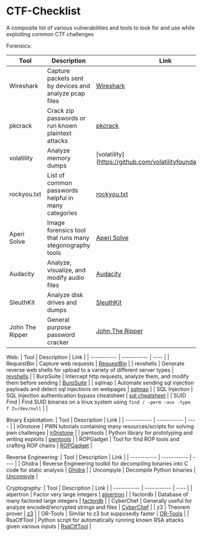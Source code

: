 # CTF-Checklist
A composite list of various vulnerabilities and tools to look for and use while exploiting common CTF challenges

Forensics:

| Tool        | Description | Link |
| ----------- | ----------- | ---- |
| Wireshark   | Capture packets sent by devices and analyze pcap files | [Wireshark](https://www.wireshark.org/download.html) |
| pkcrack     | Crack zip passwords or run known plaintext attacks | [pkcrack](https://www.unix-ag.uni-kl.de/~conrad/krypto/pkcrack.html) |
| volatility  | Analyze memory dumps | [volatility] (https://github.com/volatilityfoundation/volatility) |
| rockyou.txt | List of common passwords helpful in many categories | [rockyou.txt](https://www.kaggle.com/datasets/wjburns/common-password-list-rockyoutxt) |
| Aperi Solve | Image forensics tool that runs many stegonography tools | [Aperi Solve](https://www.aperisolve.fr/) |
| Audacity    | Analyze, visualize, and modify audio files | [Audacity](https://www.audacityteam.org/download/) |
| SleuthKit   | Analyze disk drives and dumps | [SleuthKit](http://www.sleuthkit.org/sleuthkit/download.php) |
| John The Ripper | General purpose password cracker | [John The Ripper](http://www.openwall.com/john/) |

Web:
| Tool        | Description | Link |
| ----------- | ----------- | ---- |
| RequestBin  | Capture web requests | [RequestBin](https://requestbin.com/r) |
| revshells   | Generate reverse web shells for upload to a variety of different server types | [revshells](https://www.revshells.com/) |
| BurpSuite   | Intercept http requests, analyze them, and modify them before sending | [BurpSuite](https://portswigger.net/burp/communitydownload) |
| sqlmap      | Automate sending sql injection payloads and detect sql injections on webpages | [sqlmap](https://github.com/sqlmapproject/sqlmap) |
| SQL Injection | SQL Injection authentication bypass cheatsheet | [sql cheatsheet](https://pentestlab.blog/2012/12/24/sql-injection-authentication-bypass-cheat-sheet/) |
| SUID Find   | Find SUID binaries on a linux system using ``find / -perm -u=s -type f 2>/dev/null`` | |

Binary Exploitation:
| Tool        | Description | Link |
| ----------- | ----------- | ---- |
| ir0nstone   | PWN tutorials containing many resources/scripts for solving pwn challenges | [ir0nstone](https://ir0nstone.gitbook.io/) |
| pwntools    | Python library for prototyping and writing exploits | [pwntools](https://docs.pwntools.com/en/stable/) |
| ROPGadget   | Tool for find ROP tools and crafting ROP chains | [ROPGadget](https://github.com/JonathanSalwan/ROPgadget) |

Reverse Engineering:
| Tool        | Description | Link |
| ----------- | ----------- | ---- |
| Ghidra      | Reverse Engineering toolkit for decompiling binaries into C code for static analysis | [Ghidra](https://ghidra-sre.org/) |
| Uncompyle   | Decompile Python binaries | [Uncompyle](https://github.com/gstarnberger/uncompyle) |

Cryptography:
| Tool        | Description | Link |
| ----------- | ----------- | ---- |
| alpertron   | Factor very large integers | [alpertron](https://www.alpertron.com.ar/ECM.HTM) |
| factordb    | Database of many factored large integers | [factordb](http://factordb.com/) |
| CyberChef   | Generally useful for analyze encoded/encrypted strings and files | [CyberChef](https://gchq.github.io/CyberChef/) |
| z3          | Theorem prover | [z3](https://github.com/Z3Prover/z3) |
| OR-Tools    | Similar to z3 but supposedly faster | [OR-Tools](https://developers.google.com/optimization/introduction/overview) |
| RsaCtfTool  | Python script for automatically running known RSA attacks given various inputs | [RsaCtfTool](https://github.com/RsaCtfTool/RsaCtfTool) |
